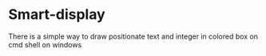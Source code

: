 # Smart-display

There is a simple way to draw positionate text and integer in colored box on cmd shell on windows
